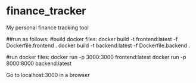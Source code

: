# finance_tracker
My personal finance tracking tool


##run as follows: 
#build docker files:
docker build -t frontend:latest -f Dockerfile.frontend .
docker build -t backend:latest -f Dockerfile.backend .

#run docker files:
docker run -p 3000:3000 frontend:latest
docker run -p 8000:8000 backend:latest

Go to localhost:3000 in a browser
